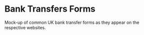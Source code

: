 # Bank Transfers Forms

Mock-up of common UK bank transfer forms as they appear on the respective websites.
